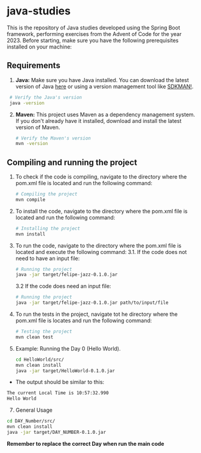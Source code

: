 # java-studies

This is the repository of Java studies developed using the Spring Boot framework, performing exercises from the Advent of Code for the year 2023. 
Before starting, make sure you have the following prerequisites installed on your machine:

## Requirements

1. **Java:** Make sure you have Java installed. You can download the latest version of Java [here](https://www.oracle.com/java/technologies/javase-downloads.html) or using a version management tool like [SDKMAN!](https://sdkman.io/).
   
  ```bash
   # Verify the Java's version
   java -version
  ```

2. **Maven:** This project uses Maven as a dependency management system. If you don't already have it installed, download and install the latest version of Maven.

   ``` bash 
   # Verify the Maven's version
   mvn -version
   ```
## Compiling and running the project

1. To check if the code is compiling, navigate to the directory where the pom.xml file is located and run the following command:
   
   ```bash
   # Compiling the project
   mvn compile
   ```

2. To install the code, navigate to the directory where the pom.xml file is located and run the following command:
   
   ```bash
   # Installing the project
   mvn install
   ```

3. To run the code, navigate to the directory where the pom.xml file is located and execute the following command:
    3.1. If the code does not need to have an input file:
   ```bash
   # Running the project
   java -jar target/felipe-jazz-0.1.0.jar
   ```
    3.2 If the code does need an input file:
    ```bash
    # Running the project
    java -jar target/felipe-jazz-0.1.0.jar path/to/input/file
    ```
4. To run the tests in the project, navigate tot he directory where the pom.xml file is locates and run the following command:
   ```bash
   # Testing the project
   mvn clean test


5. Example: Running the Day 0 (Hello World).
   ```bash
   cd HelloWorld/src/
   mvn clean install
   java -jar target/HelloWorld-0.1.0.jar
   ```
  - The output should be similar to this:
   ```bash
   The current Local Time is 10:57:32.990
   Hello World
   ``` 

7. General Usage

```bash
cd DAY_Number/src/
mvn clean install
java -jar target/DAY_NUMBER-0.1.0.jar
```


**Remember to replace the correct Day when run the main code** 



    
   

